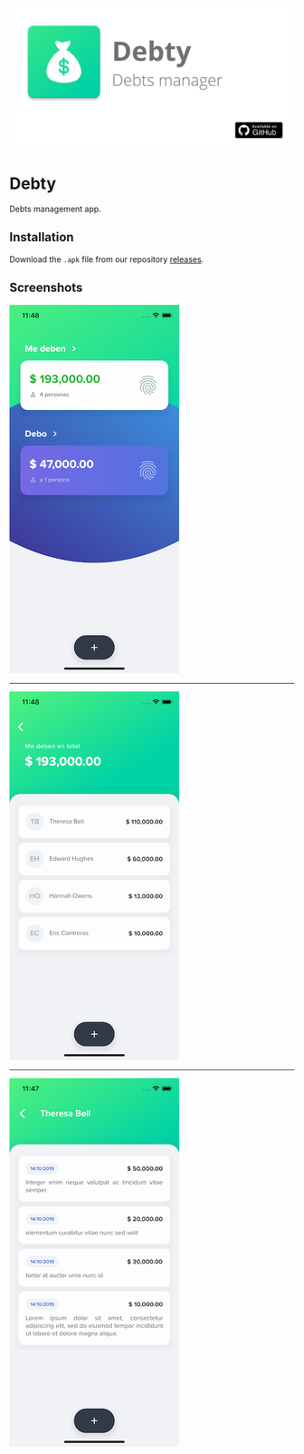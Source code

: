 ![logo](examples/debty-social-card.png)

# Debty

Debts management app.

## Installation
Download the `.apk` file from our repository [releases](https://github.com/fabirt/debts-app/releases/tag/1.3.1).

## Screenshots

![home](examples/home.png)
___
![screen](examples/debtors.png)
___
![screen](examples/debts.png)
